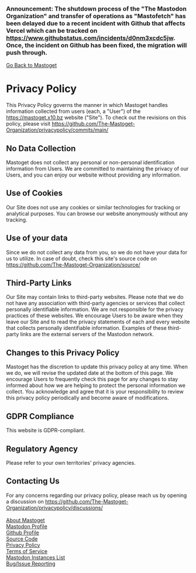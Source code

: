 ### Announcement: The shutdown process of the "The Mastodon Organization" and transfer of operations as "Mastofetch" has been delayed due to a recent incident with Github that affects Vercel which can be tracked on https://www.githubstatus.com/incidents/d0nm3xcdc5jw. Once, the incident on Github has been fixed, the migration will push through.

[Go Back to Mastoget](https://mastoget.x10.bz)  

# Privacy Policy

This Privacy Policy governs the manner in which Mastoget handles information collected from users (each, a "User") of the https://mastoget.x10.bz website ("Site"). To check out the revisions on this policy, please visit https://github.com/The-Mastoget-Organization/privacypolicy/commits/main/

## No Data Collection

Mastoget does not collect any personal or non-personal identification information from Users. We are committed to maintaining the privacy of our Users, and you can enjoy our website without providing any information.

## Use of Cookies

Our Site does not use any cookies or similar technologies for tracking or analytical purposes. You can browse our website anonymously without any tracking.

## Use of your data
Since we do not collect any data from you, so we do not have your data for us to utilize. In case of doubt, check this site's source code on https://github.com/The-Mastoget-Organization/source/

## Third-Party Links

Our Site may contain links to third-party websites. Please note that we do not have any association with third-party agencies or services that collect personally identifiable information. We are not responsible for the privacy practices of these websites. We encourage Users to be aware when they leave our Site and to read the privacy statements of each and every website that collects personally identifiable information. Examples of these third-party links are the external servers of the Mastodon network.

## Changes to this Privacy Policy

Mastoget has the discretion to update this privacy policy at any time. When we do, we will revise the updated date at the bottom of this page. We encourage Users to frequently check this page for any changes to stay informed about how we are helping to protect the personal information we collect. You acknowledge and agree that it is your responsibility to review this privacy policy periodically and become aware of modifications.

## GDPR Compliance
This website is GDPR-compliant.

## Regulatory Agency
Please refer to your own territories' privacy agencies.

## Contacting Us
For any concerns regarding our privacy policy, please reach us by opening a discussion on https://github.com/The-Mastoget-Organization/privacypolicy/discussions/
<br><br>
[About Mastoget](https://github.com/The-Mastoget-Organization/about)  <br>
[Mastodon Profile](https://mastodon.social/@mastoget)  <br>
[Github Profile](https://github.com/The-Mastoget-Organization/)  <br>
[Source Code](https://github.com/The-Mastoget-Organization/source)  <br>
[Privacy Policy](https://github.com/The-Mastoget-Organization/privacypolicy)<br>
[Terms of Service](https://github.com/The-Mastoget-Organization/termsofservice)<br>
[Mastodon Instances List](https://github.com/The-Mastoget-Organization/servers-list)<br>
[Bug/Issue Reporting](https://github.com/The-Mastoget-Organization/about/issues)<br><br>  
